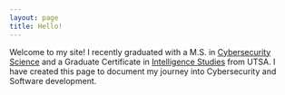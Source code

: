 ```yaml
---
layout: page
title: Hello!
---
```


Welcome to my site! I recently graduated with a M.S. in [Cybersecurity Science](https://cs.utsa.edu/ms-cybersecurityscience) and a Graduate Certificate in [Intelligence Studies](https://catalog.utsa.edu/graduate/business/#certificatestext) from UTSA. I have created this page to document my journey into Cybersecurity and Software development.

